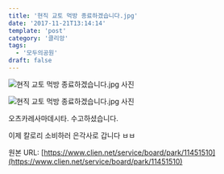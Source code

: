 ```yaml
---
title: '현직 교토 먹방 종료하겠습니다.jpg'
date: '2017-11-21T13:14:14'
template: 'post'
category: '클리앙'
tags: 
  - '모두의공원'
draft: false
---
```


![현직 교토 먹방 종료하겠습니다.jpg 사진](https://cdn.clien.net/web/api/file/F01/6376110/3033f77d72ea35.jpg?w=780&h=30000)

![현직 교토 먹방 종료하겠습니다.jpg 사진](https://cdn.clien.net/web/api/file/F01/6376111/3033fee13bda9e.jpg?w=780&h=30000)

오츠카레사마데시타. 수고하셨습니다.

  

이제 칼로리 소비하러 은각사로 갑니다 ㅂㅂ

원본 URL: [https://www.clien.net/service/board/park/11451510](https://www.clien.net/service/board/park/11451510)